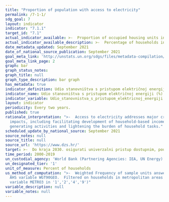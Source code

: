 ```yaml
---
title: "Proportion of population with access to electricity"
permalink: /7-1-1/
sdg_goal: 7
layout: indicator
indicator: "7.1.1"
target_id: "7.1"
actual_indicator_available: >-  Proportion of occupied housing units in metropolitan areas with access to  electricity
actual_indicator_available_description: >-  Percentage of households indicating that they use electricity in the national  sample of the Croatian Housing Survey.
date_metadata_updated: September 2021
date_of_national_source_publication: September 2021
goal_meta_link: 'http://unstats.un.org/sdgs/files/metadata-compilation/Metadata-Goal-7.pdf'
goal_meta_link_page: 2
graph: bar
graph_status_notes: 
graph_title: null  
graph_type_description: bar graph
has_metadata: true
indicator_definition: Udio stanovništva s pristupom električnoj energiji je postotak stanovništva koje ima pristup električnoj energiji.
indicator_name: Udio stanovništva s pristupom električnoj energiji (%)'
indicator_variable: Udio_stanovnistva_s_pristupom_elektricnoj_energiji
layout: indicator
periodicity: Every two years.
published: true
rationale_interpretation: ">-  Access to electricity addresses major critical issues in all the dimensions of  sustainable development. The target has a wide range of social and economic
  impacts, including facilitating development of household-based income
  generating activities and lightening the burden of household tasks."
scheduled_update_by_national_source: September 2021
source_notes: null
source_title: null
source_url: 'https://www.dzs.hr/'
target: >-  Do kraja 2030. osigurati univerzalni pristup dostupnim, pouzdanim i modernim energetskim uslugama.
time_period: 2000-2019
un_custodial_agency: 'World Bank (Partnering Agencies: IEA, UN Energy)'
un_designated_tier: '1'
unit_of_measure: Percent of households
us_method_of_computation: ">-  Weighted Frequency of sample units answering 'yes' to whether the household  uses electricity (variable USELECT), divided  by total households.  Weight is
  AHS variable WGT90GEO.  Filtered on households in metropolitan areas (AHS
  variable METRO3 in '1','2','4','9')"
variable_description: null
variable_notes: null
---
```


